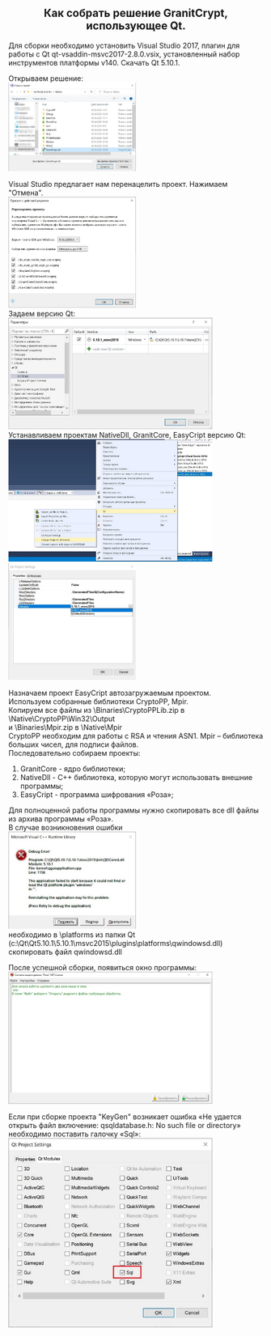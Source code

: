 <h2 align="center">Как собрать решение GranitCrypt, использующее Qt.</h2>
<p align="left">
Для сборки необходимо установить Visual Studio 2017,  плагин для работы с Qt qt-vsaddin-msvc2017-2.8.0.vsix, установленный набор инструментов платформы v140. Скачать Qt 5.10.1.
</p>
<p align="left">
Открываем решение:<br>
<img src="./SelectSolution.jpg" width="50%">
</p>
<p>
Visual Studio предлагает нам перенацелить проект. Нажимаем "Отмена".<br>
<img src="./Retarget.jpg" width="50%"><br>
Задаем версию Qt:<br>
<img src="./SetQtVersion0.jpg" width="80%"><br>
Устанавливаем проектам NativeDll, GranitCore, EasyCript версию Qt:<br>
<img src="./SetQtVersion1.jpg" width="80%"><br>
<img src="./SetQtVersion2.jpg" width="50%"><br>

Назначаем проект EasyCript автозагружаемым проектом.<br>
Используем собранные библиотеки CryptoPP, Mpir.<br>
Копируем все файлы из \Binaries\CryptoPPLib.zip в \Native\CryptoPP\Win32\Output\
и \Binaries\Mpir.zip в \Native\Mpir<br>
CryptoPP необходим для работы с RSA и чтения ASN1. Mpir – библиотека больших чисел, для подписи файлов.<br>
Последовательно собираем проекты:<br>
1. GranitCore - ядро библиотеки;<br>
2. NativeDll - C++ библиотека, которую могут использовать внешние программы;<br>
3. EasyCript - программа шифрования «Роза»;<br>
</p>
<p>
Для полноценной работы программы нужно скопировать все dll файлы из архива программы «Роза».<br>
В случае возникновения ошибки<br>
<img src="./DebugError.jpg" width="50%"><br>
необходимо в \platforms из папки Qt (c:\Qt\Qt5.10.1\5.10.1\msvc2015\plugins\platforms\qwindowsd.dll) скопировать файл
qwindowsd.dll
</p>
<p>
После успешной сборки, появиться окно программы:<br>
<img src="./RoseWindow.jpg" width="80%">
</p>
<p>
Если при сборке проекта "KeyGen" возникает ошибка «Не удается открыть файл включение: qsqldatabase.h: No such file or directory» необходимо поставить галочку «Sql»:<br>
<img src="./DbError.jpg" width="80%">
</p>